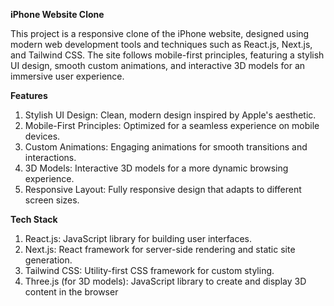 **iPhone Website Clone**

This project is a responsive clone of the iPhone website, designed using modern web development tools and techniques such as React.js, Next.js, and Tailwind CSS.
The site follows mobile-first principles, featuring a stylish UI design, smooth custom animations, and interactive 3D models for an immersive user experience.

**Features**

1. Stylish UI Design: Clean, modern design inspired by Apple's aesthetic.
2. Mobile-First Principles: Optimized for a seamless experience on mobile devices.
3. Custom Animations: Engaging animations for smooth transitions and interactions.
4. 3D Models: Interactive 3D models for a more dynamic browsing experience.
5. Responsive Layout: Fully responsive design that adapts to different screen sizes.

**Tech Stack**
1. React.js: JavaScript library for building user interfaces.
2. Next.js: React framework for server-side rendering and static site generation.
3. Tailwind CSS: Utility-first CSS framework for custom styling.
4. Three.js (for 3D models): JavaScript library to create and display 3D content in the browser
